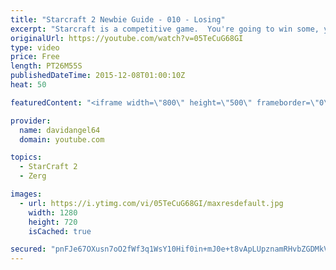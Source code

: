 ```yaml
---
title: "Starcraft 2 Newbie Guide - 010 - Losing"
excerpt: "Starcraft is a competitive game.  You're going to win some, you're going to lose some.  When you win a game, you feel good, and that's awesome.  But how do you react to losing a game?  How you react to losing in a competitive game like Starcraft 2 is an important consideration.  The biggest concept is"
originalUrl: https://youtube.com/watch?v=05TeCuG68GI
type: video
price: Free
length: PT26M55S
publishedDateTime: 2015-12-08T01:00:10Z
heat: 50

featuredContent: "<iframe width=\"800\" height=\"500\" frameborder=\"0\" src=\"https://www.youtube.com/embed/05TeCuG68GI\" allow=\"accelerometer; autoplay; encrypted-media; gyroscope; picture-in-picture\" allowfullscreen></iframe>"

provider:
  name: davidangel64
  domain: youtube.com

topics:
  - StarCraft 2
  - Zerg

images:
  - url: https://i.ytimg.com/vi/05TeCuG68GI/maxresdefault.jpg
    width: 1280
    height: 720
    isCached: true

secured: "pnFJe67OXusn7oO2fWf3q1WsY10Hif0in+mJ0e+t8vApLUpznamRHvbZGDMkVQq2FYrNdGPVUqodHThtBXneZ2ocmX0OaWXKpnIurJEg414VOyyYhFWrAjKDHrCTxgIQFTxLw4yZldUQaoiw0HnZE91+PP0zpgG81VuIQCzYEv6luczvKe0AlMGx9XdF1eG+SLFJ8bU7m2TRerKZxgxDN/721KzeHtlT3QXwqfbWVO1u4dd2GWFslOh4YIynPnJp+Tu8RUNexIF5tJ76YKj3GOo3eGI6bF1+xAJTGwqxt8D3qodfAEpW5pcxOdTAntHiBSVcBi+2Ux+I5BisoU6y7VMQDmqCHHY/Flt4Yz6tmiR1a7aCZaUMDMziQuoloXBY1sNP3Hqf17f8Hzf1VSvCvWDM2PyRMXizcYjnezV+dYE=;MdHGAj/NYkyqkpIhPhZ+Cg=="
---
```


